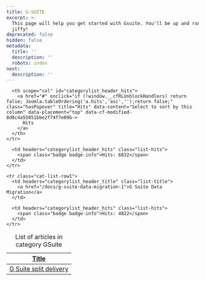 ```yaml
---
title: G-SUITE
excerpt: >-
  This page will help you get started with Gsuite. You'll be up and running in a
  jiffy!
deprecated: false
hidden: false
metadata:
  title: ''
  description: ''
  robots: index
next:
  description: ''
---
```

<table class="category table table-striped table-bordered table-hover">
  <caption class="hide">List of articles in category GSuite</caption>

  <thead>
    <tr>
      <th scope="col" id="categorylist_header_title">
        <a href="#" onclick="if (!window.__cfRLUnblockHandlers) return false; Joomla.tableOrdering('a.title','asc','', document.getElementById('adminForm'));return false;" class="hasPopover" title="Title" data-content="Select to sort by this column" data-placement="top" data-cf-modified-8d8c4a55051bbe2f74f7e09b->
          Title
        </a>
      </th>

      <th scope="col" id="categorylist_header_hits">
        <a href="#" onclick="if (!window.__cfRLUnblockHandlers) return false; Joomla.tableOrdering('a.hits','asc','');return false;" class="hasPopover" title="Hits" data-content="Select to sort by this column" data-placement="top" data-cf-modified-8d8c4a55051bbe2f74f7e09b->
          Hits
        </a>
      </th>
    </tr>
  </thead>

  <tbody>
    <tr class="cat-list-row0">
      <td headers="categorylist_header_title" class="list-title">
        <a href="/docs/g-suite-split-delivery">G Suite split delivery</a>
      </td>

      <td headers="categorylist_header_hits" class="list-hits">
        <span class="badge badge-info">Hits: 6832</span>
      </td>
    </tr>

    <tr class="cat-list-row1">
      <td headers="categorylist_header_title" class="list-title">
        <a href="/docs/g-suite-data-migration-1">G Suite Data Migration</a>
      </td>

      <td headers="categorylist_header_hits" class="list-hits">
        <span class="badge badge-info">Hits: 4822</span>
      </td>
    </tr>
  </tbody>
</table>